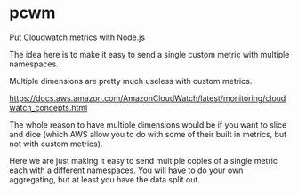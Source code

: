 # pcwm

Put Cloudwatch metrics with Node.js

The idea here is to make it easy to send a single custom metric with
multiple namespaces.

Multiple dimensions are pretty much useless with custom metrics.

https://docs.aws.amazon.com/AmazonCloudWatch/latest/monitoring/cloudwatch_concepts.html

The whole reason to have multiple dimensions would be if you want to
slice and dice (which AWS allow you to do with some of their built in
metrics, but not with custom metrics).

Here we are just making it easy to send multiple copies of a single
metric each with a different namespaces. You will have to do your own
aggregating, but at least you have the data split out.

